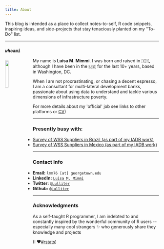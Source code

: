 ```yaml
---
title: About
---
```


This blog is intended as a place to collect notes-to-self, R code snippets, inspiring ideas, and side-projects that stay tenaciously planted on my "To-Do" list. 

---

### _`whoami`_

<img src="/./about_files/LulaSalvador2015.jpg" style="float: left; margin-right: 15px; margin-top: 8px" alt="" width="15%" height="15%" /> 

My name is **Luisa M. Mimmi**. I was born and raised in :it:, although I have been in the :us: for the last 10+ years, based in Washington, DC. 

When I am not procrastinating, or chasing a decent espresso, I am a consultant for multi-lateral development banks, passionate about using data to understand and tackle various dimensions of infrastructure poverty. 

For more details about my 'official' job see links to other platforms or [CV](https://lulliter.github.io/blog/cv/)) 

 
 

---

### Presently busy with: 

- [Survey of WSS Suppliers in Brazil (as part of my IADB work)](https://lulliter.github.io/BrazilWaterSurvey/)
- [Survey of WSS Suppliers in Mexico (as part of my IADB work)](https://lulliter.github.io/MexicoWaterSurvey/)
 
<!--
- "If You Give a Judge a Risk Score: Evidence from Kentucky Bail Decisions"
    - [Full text](/about_files/albright_judge_score.pdf) & [Slides](/about_files/slides/ecineq_19.pdf) & [Blog post](https://thelittledataset.com/2019/07/15/if-you-give-a-judge-a-risk-score/)     
    
-->
    
---

### Contact Info

- **Email:** `lmm76 [at] georgetown.edu`
- **LinkedIn:** [`Luisa M. Mimmi`](https://www.linkedin.com/in/luisa-m-mimmi/)
- **Twitter:** [`@Lulliter`](https://twitter.com/Lulliter)
- **Github:** [`@Lulliter`](https://github.com/Lulliter)


---

### Acknowledgments

As a self-taught R programmer, I am indebted to and constantly inspired by the wonderful community of R users -- especially many cool strangers :sparkles: who generously share they knowledge and projects 

(I :heart:[#rstats](https://twitter.com/hashtag/rstats))
